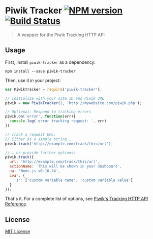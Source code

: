 # Piwik Tracker [![NPM version][npm-image]][npm-url] [![Build Status][travis-image]][travis-url]

> A wrapper for the Piwik Tracking HTTP API

## Usage

First, install `piwik-tracker` as a dependency:

```shell
npm install --save piwik-tracker
```

Then, use it in your project:

```javascript
var PiwikTracker = require('piwik-tracker');

// Initialize with your site ID and Piwik URL
piwik = new PiwikTracker(1, 'http://mywebsite.com/piwik.php');

// Optional: Respond to tracking errors
piwik.on('error', function(err){
  console.log('error tracking request: ', err)
})

// Track a request URL:
// Either as a simple string …
piwik.track('http://example.com/track/this/url');

// … or provide further options:
piwik.track({
  url: 'http://example.com/track/this/url',
  actionName: 'This will be shown in your dashboard',
  ua: 'Node.js v0.10.24',
  cvar: {
    '1': ['custom variable name', 'custom variable value']
  }
});
```

That's it. For a complete list of options, see [Piwik's Tracking HTTP API Reference](http://developer.piwik.org/api-reference/tracking-api).


## License

[MIT License](http://en.wikipedia.org/wiki/MIT_License)

[npm-url]: https://npmjs.org/package/piwik-tracker
[npm-image]: https://badge.fury.io/js/piwik-tracker.png

[travis-url]: http://travis-ci.org/fhemberger/piwik-tracker
[travis-image]: https://secure.travis-ci.org/fhemberger/piwik-tracker.png?branch=master
